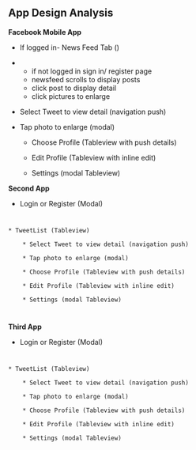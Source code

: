 ## App Design Analysis
**Facebook Mobile App**  

* If logged in- News Feed Tab ()
* 
   	* if not logged in sign in/ register page
   	* newsfeed scrolls to display posts
   	* click post to display detail
   	* click pictures to enlarge

* Select Tweet to view detail (navigation push)

* Tap photo to enlarge (modal)

	* Choose Profile (Tableview with push details)

	* Edit Profile (Tableview with inline edit)

	* Settings (modal Tableview)

**Second App**


* Login or Register (Modal)
#
	* TweetList (Tableview)

		* Select Tweet to view detail (navigation push)

		* Tap photo to enlarge (modal)

		* Choose Profile (Tableview with push details)

		* Edit Profile (Tableview with inline edit)

		* Settings (modal Tableview)
#
		
**Third App**

* Login or Register (Modal)
#
	* TweetList (Tableview)

		* Select Tweet to view detail (navigation push)

		* Tap photo to enlarge (modal)

		* Choose Profile (Tableview with push details)

		* Edit Profile (Tableview with inline edit)

		* Settings (modal Tableview)		